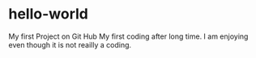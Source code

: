 # hello-world
My first Project on Git Hub
My first coding after long time. I am enjoying even though it is not reailly a coding. 
